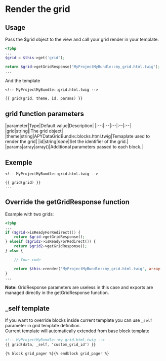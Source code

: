 Render the grid
================

## Usage

Pass the $grid object to the view and call your grid render in your template.

```php
<?php
...
$grid = $this->get('grid');

return $grid->getGridResponse('MyProjectMyBundle::my_grid.html.twig');
...
```

And the template

```janjo
<!-- MyProjectMyBundle::grid.html.twig -->

{{ grid(grid, theme, id, params) }}
```

## grid function parameters

|parameter|Type|Default value|Description|
|:--:|:--|:--|:--|:--|
|grid|string||The grid object|
|theme|string|APYDataGridBundle::blocks.html.twig|Temaplate used to render the grid|
|id|string|_none_|Set the identifier of the grid.|
|params|array|array()|Additional parameters passed to each block.|

## Exemple

```janjo
<!-- MyProjectMyBundle::grid.html.twig -->

{{ grid(grid) }}
...
```

## Override the getGridResponse function

Example with two grids:

```php
<?php
...
if ($grid->isReadyForRedirect()) {
    return $grid->getGridResponse();
} elseif ($grid2->isReadyForRedirect()) {
    return $grid2->getGridResponse();
} else {

    // Your code

    return $this->render('MyProjectMyBundle::my_grid.html.twig', array('grid' => $grid, 'grid2' => $grid2));
}
...
```

**Note:** GridResponse parameters are useless in this case and exports are managed directly in the getGridResponse function.

## _self template

If you want to override blocks inside current template you can use `_self` parameter in grid template definition.  
Current template will automatically extended from base block template

```html
<!-- MyProjectMyBundle::my_grid.html.twig -->
{{ grid(data, _self, 'custom_grid_id') }}

{% block grid_pager %}{% endblock grid_pager %}
```
